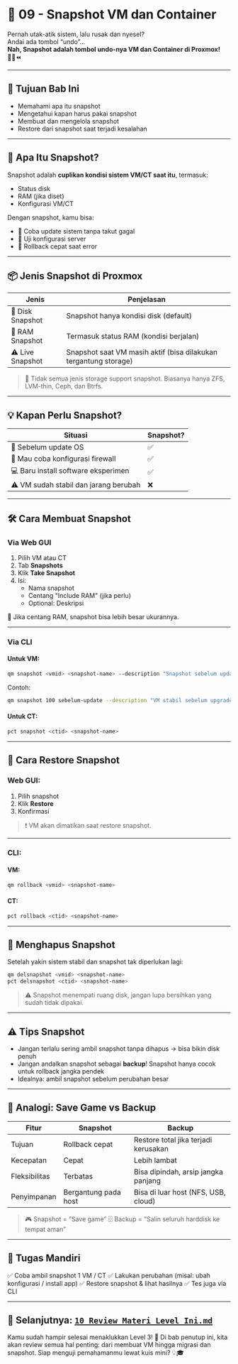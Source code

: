 # 📸 09 - Snapshot VM dan Container

Pernah utak-atik sistem, lalu rusak dan nyesel?  
Andai ada tombol “undo”...  
**Nah, Snapshot adalah tombol undo-nya VM dan Container di Proxmox!** 🧙‍♂️⏪

---

## 🎯 Tujuan Bab Ini

- Memahami apa itu snapshot
- Mengetahui kapan harus pakai snapshot
- Membuat dan mengelola snapshot
- Restore dari snapshot saat terjadi kesalahan

---

## 🧠 Apa Itu Snapshot?

Snapshot adalah **cuplikan kondisi sistem VM/CT saat itu**, termasuk:

- Status disk
- RAM (jika diset)
- Konfigurasi VM/CT

Dengan snapshot, kamu bisa:

- 🚀 Coba update sistem tanpa takut gagal
- 🧪 Uji konfigurasi server
- 🔄 Rollback cepat saat error

---

## 📦 Jenis Snapshot di Proxmox

| Jenis            | Penjelasan                              |
|------------------|------------------------------------------|
| 📁 Disk Snapshot | Snapshot hanya kondisi disk (default)   |
| 🧠 RAM Snapshot  | Termasuk status RAM (kondisi berjalan)   |
| ⚠️ Live Snapshot | Snapshot saat VM masih aktif (bisa dilakukan tergantung storage) |

> 🧠 Tidak semua jenis storage support snapshot. Biasanya hanya ZFS, LVM-thin, Ceph, dan Btrfs.

---

## 💡 Kapan Perlu Snapshot?

| Situasi                             | Snapshot? |
|-------------------------------------|-----------|
| 🚀 Sebelum update OS                | ✅        |
| 🧪 Mau coba konfigurasi firewall    | ✅        |
| 💻 Baru install software eksperimen | ✅        |
| ⚠️ VM sudah stabil dan jarang berubah | ❌        |

---

## 🛠️ Cara Membuat Snapshot

### Via Web GUI

1. Pilih VM atau CT
2. Tab **Snapshots**
3. Klik **Take Snapshot**
4. Isi:
   - Nama snapshot
   - Centang "Include RAM" (jika perlu)
   - Optional: Deskripsi

🧠 Jika centang RAM, snapshot bisa lebih besar ukurannya.

---

### Via CLI

#### Untuk VM:
```bash
qm snapshot <vmid> <snapshot-name> --description "Snapshot sebelum update"
````

Contoh:

```bash
qm snapshot 100 sebelum-update --description "VM stabil sebelum upgrade ke Debian 13"
```

#### Untuk CT:

```bash
pct snapshot <ctid> <snapshot-name>
```

---

## 🔁 Cara Restore Snapshot

### Web GUI:

1. Pilih snapshot
2. Klik **Restore**
3. Konfirmasi

> ❗ VM akan dimatikan saat restore snapshot.

---

### CLI:

#### VM:

```bash
qm rollback <vmid> <snapshot-name>
```

#### CT:

```bash
pct rollback <ctid> <snapshot-name>
```

---

## 🧼 Menghapus Snapshot

Setelah yakin sistem stabil dan snapshot tak diperlukan lagi:

```bash
qm delsnapshot <vmid> <snapshot-name>
pct delsnapshot <ctid> <snapshot-name>
```

> ⚠️ Snapshot menempati ruang disk, jangan lupa bersihkan yang sudah tidak dipakai.

---

## ⚠️ Tips Snapshot

* Jangan terlalu sering ambil snapshot tanpa dihapus → bisa bikin disk penuh
* Jangan andalkan snapshot sebagai **backup**! Snapshot hanya cocok untuk rollback jangka pendek
* Idealnya: ambil snapshot sebelum perubahan besar

---

## 🧠 Analogi: Save Game vs Backup

| Fitur         | Snapshot             | Backup                               |
| ------------- | -------------------- | ------------------------------------ |
| Tujuan        | Rollback cepat       | Restore total jika terjadi kerusakan |
| Kecepatan     | Cepat                | Lebih lambat                         |
| Fleksibilitas | Terbatas             | Bisa dipindah, arsip jangka panjang  |
| Penyimpanan   | Bergantung pada host | Bisa di luar host (NFS, USB, cloud)  |

> 🎮 Snapshot = “Save game”
> 🗄️ Backup = “Salin seluruh harddisk ke tempat aman”

---

## 🎯 Tugas Mandiri

✅ Coba ambil snapshot 1 VM / CT
✅ Lakukan perubahan (misal: ubah konfigurasi / install app)
✅ Restore snapshot & lihat hasilnya
✅ Tes juga via CLI

---

## 📍 Selanjutnya: [`10_Review_Materi_Level_Ini.md`](10_Review_Materi_Level_Ini.md)

Kamu sudah hampir selesai menaklukkan Level 3! 🏁
Di bab penutup ini, kita akan review semua hal penting: dari membuat VM hingga migrasi dan snapshot.
Siap menguji pemahamanmu lewat kuis mini? 💡🎓

